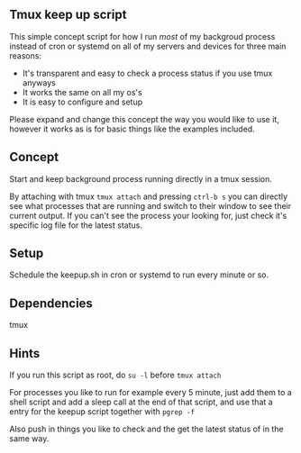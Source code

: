 ## Tmux keep up script
This simple concept script for how I run _most_ of my backgroud process instead of cron or systemd on all of my servers and devices for three main reasons:
* It's transparent and easy to check a process status if you use tmux anyways
* It works the same on all my os's
* It is easy to configure and setup

Please expand and change this concept the way you would like to use it, however it works as is for basic things like the examples included.

## Concept
Start and keep background process running directly in a tmux session.

By attaching with tmux ``tmux attach`` and pressing ``ctrl-b s`` you can directly see what processes that are running and switch to their window to see their current output.
If you can't see the process your looking for, just check it's specific log file for the latest status.

## Setup
Schedule the keepup.sh in cron or systemd to run every minute or so.

## Dependencies
tmux

## Hints
If you run this script as root, do ``su -l`` before ``tmux attach``

For processes you like to run for example every 5 minute, just add them to a shell script and add a sleep call at the end of that script, and use that a entry for the keepup script together with ``pgrep -f``

Also push in things you like to check and the get the latest status of in the same way.

